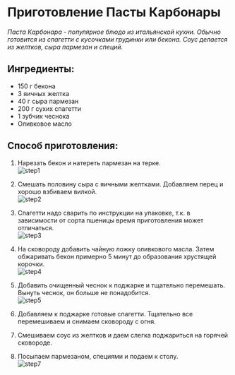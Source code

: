 # Приготовление Пасты Карбонары
*Паста Карбонара - популярное блюдо из итальянской кухни. Обычно готовится из спагетти с кусочками грудинки или бекона. Соус делается из желтков, сыра пармезан и специй.*

## Ингредиенты:

* 150 г бекона
* 3 яичных желтка
* 40 г сыра пармезан
* 200 г сухих спагетти
* 1 зубчик чеснока
* Оливковое масло

## Cпособ приготовления:
1. Нарезать бекон и натереть пармезан на терке.  
![step1](https://user-images.githubusercontent.com/83003667/115685212-b394e680-a360-11eb-8d6e-fcff5703b484.png)

2. Смешать половину сыра с яичными желтками. Добавляем перец и хорошо взбиваем вилкой.  
![step2](https://user-images.githubusercontent.com/83003667/115685551-fe166300-a360-11eb-92f8-2e2ecca3bc68.png)

3. Спагетти надо сварить по инструкции на упаковке, т.к. в зависимости от сорта пшеницы время приготовления может отличаться.  
![step3](https://user-images.githubusercontent.com/83003667/115685561-0078bd00-a361-11eb-8862-c79f7c58c2c2.png)

4. На сковороду добавить чайную ложку оливкового масла. Затем обжаривать бекон примерно 5 минут до образования хрустящей корочки.  
![step4](https://user-images.githubusercontent.com/83003667/115685570-02428080-a361-11eb-88a3-d64434b91039.png)

5. Добавить очищенный чеснок к поджарке и тщательно перемешать. Вынуть чеснок, он больше не понадобится.  
![step5](https://user-images.githubusercontent.com/83003667/115685587-04a4da80-a361-11eb-967c-8ef780ba0596.png)

6. Добавляем к поджарке готовые спагетти. Тщательно все перемешиваем и снимаем сковороду с огня. 
7. Смешиваем соус из желтков и даем слегка поджариться на горячей сковороде. 
8. Посыпаем пармезаном, специями и подаем к столу.  
![step7](https://user-images.githubusercontent.com/83003667/115685596-07073480-a361-11eb-8f87-c93f181a8c95.png)
